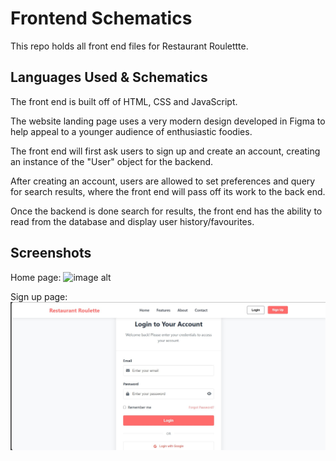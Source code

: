 
# Frontend Schematics

This repo holds all front end files for Restaurant Roulettte.





## Languages Used & Schematics
The front end is built off of HTML, CSS and JavaScript. 

The website landing page uses a very modern design developed in Figma to help appeal to a younger audience of enthusiastic foodies.

The front end will first ask users to sign up and create an account, creating an instance of the "User" object for the backend.

After creating an account, users are allowed to set preferences and query for search results, where the front end will pass off its work to the back end.

Once the backend is done search for results, the front end has the ability to read from the database and display user history/favourites.




## Screenshots
Home page:
![image alt]([https://github.com/AhmadWali04/Restaurant-Roulette/blob/main/Frontend/Restaurant%20Roulette%20Home%20Page.jpg?raw=true](https://github.com/AhmadWali04/Restaurant-Roulette/blob/main/Frontend/images/Restaurant%20Roulette%20Home%20Page.jpg?raw=true))

Sign up page:
![image alt](https://github.com/AhmadWali04/Restaurant-Roulette/blob/main/Frontend/Signup%20Page.jpg?raw=true)
